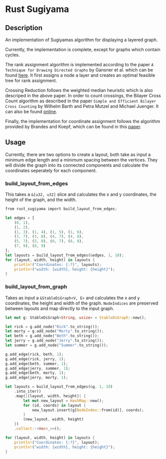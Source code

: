 # Rust Sugiyama

## Description

An implementation of Sugiyamas algorithm for displaying a layered graph.

Currently, the implementation is complete, except for graphs which contain cycles. 

The rank assignment algorithm is implemented according to the paper `A Technique for Drawing Directed Graphs` by Gansner et al. which can be found [here](https://ieeexplore.ieee.org/document/221135). It first assigns a node a layer and creates an optimal feasible tree for rank assignment.

Crossing Reduction follows the weighted median heuristic which is also descriped in the above paper. In order to count crossings, the Bilayer Cross Count algorithm as described in the paper `Simple and Efficient Bilayer Cross Counting` by Wilhelm Barth and Petra Mutzel and Michael Juenger. It can also be found [online](http://ls11-www.cs.tu-dortmund.de/downloads/papers/BJM04.pdf).

Finally, the implementation for coordinate assignment follows the algorithm provided by Brandes and Koepf, which can be found in this [paper](https://www.semanticscholar.org/paper/Fast-and-Simple-Horizontal-Coordinate-Assignment-Brandes-K%C3%B6pf/69cb129a8963b21775d6382d15b0b447b01eb1f8).

## Usage

Currently, there are two options to create a layout, both take as input a minimum edge length and a minimum spacing between the vertices.
They will divide the graph into its connected components and calculate the coordinates seperately for each component.

### build_layout_from_edges
This takes a `&[u32, u32]` slice and calculates the x and y coordinates, the height of the graph, and the width.

```rust
from rust_sugiyama import build_layout_from_edges;

let edges = [
    (0, 1), 
    (1, 2), 
    (1, 3), (1, 4), (1, 5), (1, 6), 
    (3, 7), (3, 8), (4, 7), (4, 8), 
    (5, 7), (5, 8), (6, 7), (6, 8), 
    (7, 9), (8, 9)
];
let layouts = build_layout_from_edges(&edges, 1, 10);
for (layout, width, height) in layouts {
    println!("Coordinates: {:?}", layouts);
    println!("width: {width}, height: {height}");
}
```

### build_layout_from_graph
Takes as input a `&StableDiGraph<V, E>` and calculates the x and y coordinates, the height and width of the graph.
`NodeIndices` are preserved between layouts and map directly to the input graph.

```rust
let mut g: StableDiGraph<String, usize> = StableDiGraph::new();

let rick = g.add_node("Rick".to_string());
let morty = g.add_node("Morty".to_string());
let beth = g.add_node("Beth".to_string());
let jerry = g.add_node("Jerry".to_string());
let summer = g.add_node("Summer".to_string());

g.add_edge(rick, beth, 1);
g.add_edge(rick, jerry, 1);
g.add_edge(beth, summer, 1);
g.add_edge(jerry, summer, 1);
g.add_edge(beth, morty, 1);
g.add_edge(jerry, morty, 1);

let layouts = build_layout_from_edges(&g, 1, 10)
    .into_iter()
    .map(|(layout, width, height)| {
        let mut new_layout = HashMap::new();
        for (id, coords) in layout {
            new_layout.insert(g[NodeIndex::from(id)], coords);
        }
        (new_layout, width, height)
    })
    .collect::<Vec<_>>(); 

for (layout, width, height) in layouts {
    println!("Coordinates: {:?}", layout);
    println!("width: {width}, height: {height}");
}
```
